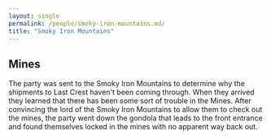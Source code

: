 ```yaml
---
layout: single
permalink: /people/smoky-iron-mountains.md/
title: "Smoky Iron Mountains"
---
```



## Mines

The party was sent to the Smoky Iron Mountains to determine why the shipments to Last Crest haven't been coming through. When they arrived they learned that there has been some sort of trouble in the Mines. After convincing the lord of the Smoky Iron Mountains to allow them to check out the mines, the party went down the gondola that leads to the front entrance and found themselves locked in the mines with no apparent way back out.